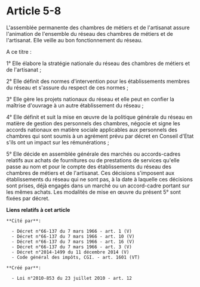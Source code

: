 # Article 5-8

L'assemblée permanente des chambres de métiers et de l'artisanat assure l'animation de l'ensemble du réseau des chambres de
métiers et de l'artisanat. Elle veille au bon fonctionnement du réseau. 

A ce titre : 

1° Elle élabore la stratégie nationale du réseau des chambres de métiers et de l'artisanat ; 

2° Elle définit des normes d'intervention pour les établissements membres du réseau et s'assure du respect de ces normes ; 

3° Elle gère les projets nationaux du réseau et elle peut en confier la maîtrise d'ouvrage à un autre établissement du
réseau ; 

4° Elle définit et suit la mise en œuvre de la politique générale du réseau en matière de gestion des personnels des
chambres, négocie et signe les accords nationaux en matière sociale applicables aux personnels des chambres qui sont soumis à
un agrément prévu par décret en Conseil d'Etat s'ils ont un impact sur les rémunérations ; 

5° Elle décide en assemblée générale des marchés ou accords-cadres relatifs aux achats de fournitures ou de prestations de
services qu'elle passe au nom et pour le compte des établissements du réseau des chambres de métiers et de l'artisanat. Ces
décisions s'imposent aux établissements du réseau qui ne sont pas, à la date à laquelle ces décisions sont prises, déjà
engagés dans un marché ou un accord-cadre portant sur les mêmes achats. Les modalités de mise en œuvre du présent 5° sont
fixées par décret.

**Liens relatifs à cet article**

	**Cité par**:

	  - Décret n°66-137 du 7 mars 1966 - art. 1 (V)
	  - Décret n°66-137 du 7 mars 1966 - art. 10 (V)
	  - Décret n°66-137 du 7 mars 1966 - art. 16 (V)
	  - Décret n°66-137 du 7 mars 1966 - art. 3 (V)
	  - Décret n°2014-1499 du 11 décembre 2014 (V)
	  - Code général des impôts, CGI. - art. 1601 (VT)

	**Créé par**:

	  - Loi n°2010-853 du 23 juillet 2010 - art. 12
